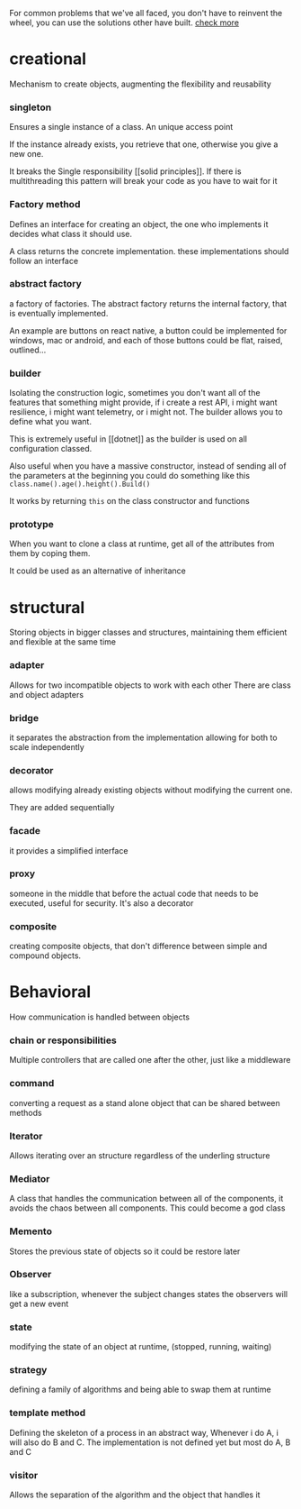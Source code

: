 For common problems that we've all faced, you don't have to reinvent the wheel, you can use the solutions other have built.  [check more](https://refactoring.guru/design-patterns)
# creational
Mechanism to create objects, augmenting the flexibility and reusability
### singleton

Ensures a single instance of a class. An unique access point

If the instance already exists, you retrieve that one, otherwise you give a new one.

It breaks the Single responsibility [[solid principles]]. 
If there is multithreading this pattern will break your code as you have to wait for it
### Factory method

Defines an interface for creating an object, the one who implements it decides what class it should use.

A class returns the concrete implementation. these implementations should follow an interface
### abstract factory
a factory of factories. 
The abstract factory returns the internal factory, that is eventually implemented. 

An example are buttons on react native, a button could be implemented for windows, mac or android, and each of those buttons could be flat, raised, outlined...

### builder

Isolating the construction logic, sometimes you don't want all of the features that something might provide, if i create a rest API, i might want resilience, i might want telemetry, or i might not. The builder allows you to define what you want.

This is extremely useful in [[dotnet]] as the builder is used on all configuration classed.

Also useful when you have a massive constructor, instead of sending all of the parameters at the beginning you could do something like this `class.name().age().height().Build()`

It works by returning `this` on the class constructor and functions 

### prototype
When you want to clone a class at runtime, get all of the attributes from them by coping them.

It could be used as an alternative of inheritance

# structural
Storing objects in bigger classes and structures, maintaining them efficient and flexible at the same time 

### adapter 

Allows for two incompatible objects to work with each other 
There are class and object adapters

### bridge

it separates the abstraction from the implementation allowing for both to scale independently 

### decorator

allows modifying already existing objects without modifying the current one.

They are added sequentially
### facade

it provides a simplified interface

### proxy

someone in the middle that before the actual code that needs to be executed, useful for security. It's also a decorator
### composite 

creating composite objects, that don't difference between simple and compound objects. 

# Behavioral
How communication is handled between objects

### chain or responsibilities

Multiple controllers that are called one after the other, just like a middleware

### command 

converting a request as a stand alone object that can be shared between methods 

### Iterator

Allows iterating over an structure regardless of the underling structure

### Mediator

A class that handles the communication between all of the components, it avoids the chaos between all components. This could become a god class 

### Memento

Stores the previous state of objects so it could be restore later
### Observer

like a subscription, whenever the subject changes states the observers will get a new event

### state

modifying the state of an object at runtime, (stopped, running, waiting)
### strategy

defining a family of algorithms and being able to swap them at runtime

### template method

Defining the skeleton of a process in an abstract way, Whenever i do A, i will also do B and C.
The implementation is not defined yet but most do A, B and C

### visitor 

Allows the separation of the algorithm and the object that handles it
